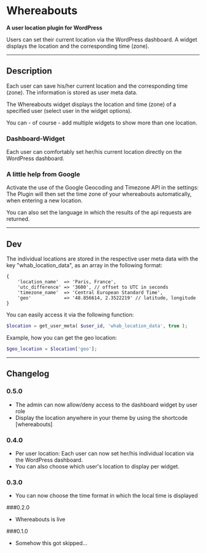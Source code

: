 # Whereabouts

**A user location plugin for WordPress**

Users can set their current location via the WordPress dashboard. A widget displays the location and the corresponding time (zone).

* * *

## Description

Each user can save his/her current location and the corresponding time (zone). The information is stored as user meta data.

The Whereabouts widget displays the location and time (zone) of a specified user (select user in the widget options).

You can - of course - add multiple widgets to show more than one location.

### Dashboard-Widget
Each user can comfortably set her/his current location directly on the WordPress dashboard.

### A little help from Google
Activate the use of the Google Geocoding and Timezone API in the settings: The Plugin will then set the time zone of your whereabouts automatically, when entering a new location.

You can also set the language in which the results of the api requests are returned.

* * *

## Dev

The individual locations are stored in the respective user meta data with the key "whab_location_data", as an array in the following format:

```
{
    'location_name'  => 'Paris, France',
    'utc_difference' => '3600', // offset to UTC in seconds
    'timezone_name'  => 'Central European Standard Time',
    'geo'            => '48.856614, 2.3522219' // latitude, longitude
}
``` 
   
You can easily access it via the following function:

```php
$location = get_user_meta( $user_id, 'whab_location_data', true );
```

Example, how you can get the geo location:

```php
$geo_location = $location['geo'];
```

* * *

## Changelog

### 0.5.0

* The admin can now allow/deny access to the dashboard widget by user role
* Display the location anywhere in your theme by using the shortcode [whereabouts]

### 0.4.0
* Per user location: Each user can now set her/his individual location via the WordPress dashboard.
* You can also choose which user's location to display per widget.

### 0.3.0
* You can now choose the time format in which the local time is displayed

###0.2.0
* Whereabouts is live

###0.1.0
* Somehow this got skipped...